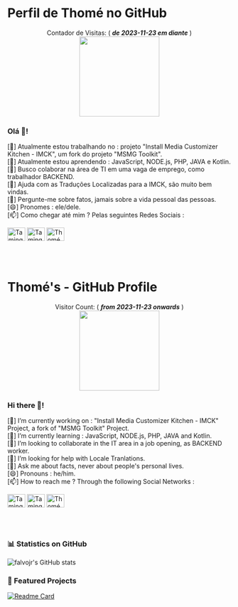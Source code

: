 <!--
# Desafio de Projeto sobre Git/GitHub
Como primeiro Desafio de Projeto Git/GitHub, considerei utilizar o meu nome de usuário do GitHub. O Repositório com o nome de usuário do GitHub é especial, pois o arquivo Mark Down padrão "README.MD" é exibido na página principal do Perfil de usuário do GitHub.

## Links Úteis
[Sintaxe Basica Markdown](https://www.markdownguide.org/basic-syntax/)
-->

# Perfil de Thomé no GitHub

<p align="center"> 
	Contador de Visitas: ( <b><i>de   2023-11-23 em diante</i></b> ) <br>
	<img src="https://profile-counter.glitch.me/TamingTechs/count.svg" style="width: 180px;"/>
</p>

### Olá 👋!
<!--
**TamingTechs/TamingTechs** é um repositório ✨ _especial_ ✨ porque é um `README.md` (este arquivo) aparece no perfil padrão do GitHub.

Aqui algumas ideias para você iniciar:
-->

[🔭] Atualmente estou trabalhando no :  projeto "Install Media Customizer Kitchen - IMCK", um fork do projeto "MSMG Toolkit".<br>
[🌱] Atualmente estou aprendendo     :  JavaScript, NODE.js, PHP, JAVA e Kotlin.<br>
[👯] Busco colaborar na área de TI em uma vaga de emprego, como trabalhador BACKEND.<br>
[🤔] Ajuda com as Traduções Localizadas para a IMCK, são muito bem vindas.<br>
[💬] Pergunte-me sobre fatos, jamais sobre a vida pessoal das pessoas.<br>
[😄] Pronomes                        :  ele/dele.<br>
[📫] Como chegar até mim ?  Pelas seguintes Redes Sociais :<br>
<p align="left">
	<a href="https://twitter.com/TamingTechs" target="blank"><img align="center" src="https://raw.githubusercontent.com/rahuldkjain/github-profile-readme-generator/master/src/images/icons/Social/twitter.svg" alt="Taming Techs" height="30" width="40" /></a>
	<a href="https://www.youtube.com/@TamingTechs" target="blank"><img align="center" src="https://raw.githubusercontent.com/rahuldkjain/github-profile-readme-generator/master/src/images/icons/Social/youtube.svg" alt="Taming Techs" height="30" width="40" /></a>
	<a href="https://discord.com/users/1106618682098065504" target="blank"><img align="center" src="https://raw.githubusercontent.com/rahuldkjain/github-profile-readme-generator/master/src/images/icons/Social/discord.svg" alt="Thomé - Taming Techs" height="30" width="40" /></a>
</p>
<!-- [⚡] Acontecimento engraçado         :  ... -->


<br><br>
# Thomé's - GitHub Profile

<p align="center"> 
  Visitor Count:       ( <b><i>from 2023-11-23 onwards</i></b> ) <br>
  <img src="https://profile-counter.glitch.me/TamingTechs/count.svg" style="width: 180px;"/>
</p>

### Hi there 👋!
<!--
**TamingTechs/TamingTechs** is a ✨ _special_ ✨ repository because its `README.md` (this file) appears on your GitHub profile.

Here are some ideas to get you started:
-->

[🔭] I’m currently working on :  "Install Media Customizer Kitchen - IMCK" Project, a fork of "MSMG Toolkit" Project.<br>
[🌱] I’m currently learning   :  JavaScript, NODE.js, PHP, JAVA and Kotlin.<br>
[👯] I’m looking to collaborate in the IT area in a job opening, as BACKEND worker.<br>
[🤔] I’m looking for help with Locale Tranlations.<br>
[💬] Ask me about facts, never about people's personal lives.<br>
[😄] Pronouns                 :  he/him.<br>
[📫] How to reach me ?  Through the following Social Networks :<br>
<p align="left">
	<a href="https://twitter.com/TamingTechs" target="blank"><img align="center" src="https://raw.githubusercontent.com/rahuldkjain/github-profile-readme-generator/master/src/images/icons/Social/twitter.svg" alt="Taming Techs" height="30" width="40" /></a>
	<a href="https://www.youtube.com/@TamingTechs" target="blank"><img align="center" src="https://raw.githubusercontent.com/rahuldkjain/github-profile-readme-generator/master/src/images/icons/Social/youtube.svg" alt="Taming Techs" height="30" width="40" /></a>
	<a href="https://discord.com/users/1106618682098065504" target="blank"><img align="center" src="https://raw.githubusercontent.com/rahuldkjain/github-profile-readme-generator/master/src/images/icons/Social/discord.svg" alt="Thomé - Taming Techs" height="30" width="40" /></a>
</p>
<!-- [⚡] Fun fact                 :  ...<br> -->


<br><br>
### 📊 Statistics on GitHub

![falvojr's GitHub stats](https://github-readme-stats.vercel.app/api?username=TamingTechs&show_icons=true&theme=dracula)

### 📌 Featured Projects

[![Readme Card](https://github-readme-stats.vercel.app/api/pin/?username=TamingTechs&repo=IMCK)](https://github.com/TamingTechs/IMCK)

<!--
### 🚀 Most Used Programming Languages

![Top Langs](https://github-readme-stats.vercel.app/api/top-langs/?username=TamingTechs&layout=compact)
-->

